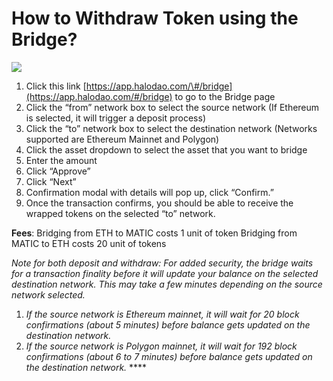 # How to Withdraw Token using the Bridge?

![](../../.gitbook/assets/cleanshot-2021-09-08-at-20.25.41.gif)

1. Click this link [https://app.halodao.com/\#/bridge](https://app.halodao.com/#/bridge) to go to the Bridge page
2. Click the “from” network box to select the source network \(If Ethereum is selected, it will trigger a deposit process\)
3. Click the “to” network box to select the destination network \(Networks supported are Ethereum Mainnet and Polygon\)
4. Click the asset dropdown to select the asset that you want to bridge
5. Enter the amount
6. Click “Approve”
7. Click “Next” 
8. Confirmation modal with details will pop up, click “Confirm.”
9. Once the transaction confirms, you should be able to receive the wrapped tokens on the selected “to” network.  

**Fees**: Bridging from ETH to MATIC costs 1 unit of token Bridging from MATIC to ETH costs 20 unit of tokens

_Note for both deposit and withdraw: For added security, the bridge waits for a transaction finality before it will update your balance on the selected destination network. This may take a few minutes depending on the source network selected._ 

1. _If the source network is Ethereum mainnet, it will wait for 20 block confirmations \(about 5 minutes\) before balance gets updated on the destination network._
2. _If the source network is Polygon mainnet, it will wait for 192 block confirmations \(about 6 to 7 minutes\) before balance gets updated on the destination network._ **** 


